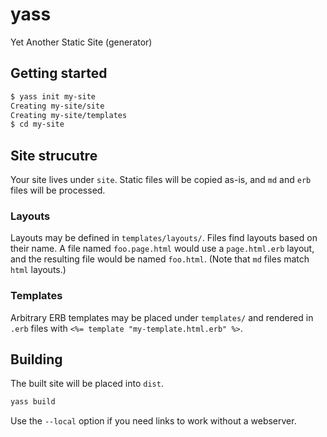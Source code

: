# yass

Yet Another Static Site (generator)

## Getting started

```bash
$ yass init my-site
Creating my-site/site
Creating my-site/templates
$ cd my-site
```

## Site strucutre

Your site lives under `site`. Static files will be copied as-is, and `md` and `erb` files will be processed.

### Layouts

Layouts may be defined in `templates/layouts/`. Files find layouts based on their name. A file named `foo.page.html` would use a `page.html.erb` layout, and the resulting file would be named `foo.html`. (Note that `md` files  match `html` layouts.)

### Templates

Arbitrary ERB templates may be placed under `templates/` and rendered in `.erb` files with `<%= template "my-template.html.erb" %>`.

## Building

The built site will be placed into `dist`.

```bash
yass build
```

Use the `--local` option if you need links to work without a webserver.
